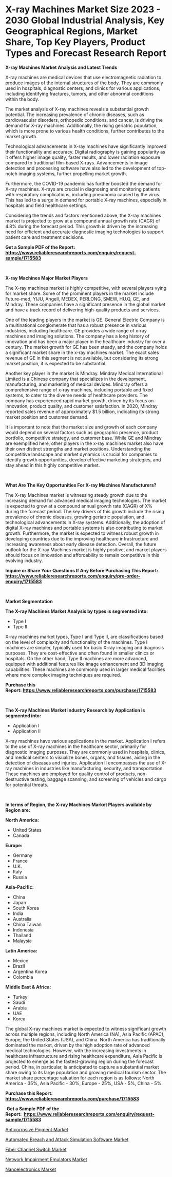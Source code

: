 <p><h1>X-ray Machines Market Size 2023 - 2030 Global Industrial Analysis, Key Geographical Regions, Market Share, Top Key Players, Product Types and Forecast Research Report</h1></p><p><strong>X-ray Machines Market Analysis and Latest Trends</strong></p>
<p><p>X-ray machines are medical devices that use electromagnetic radiation to produce images of the internal structures of the body. They are commonly used in hospitals, diagnostic centers, and clinics for various applications, including identifying fractures, tumors, and other abnormal conditions within the body.</p><p>The market analysis of X-ray machines reveals a substantial growth potential. The increasing prevalence of chronic diseases, such as cardiovascular disorders, orthopedic conditions, and cancer, is driving the demand for X-ray machines. Additionally, the rising geriatric population, which is more prone to various health conditions, further contributes to the market growth.</p><p>Technological advancements in X-ray machines have significantly improved their functionality and accuracy. Digital radiography is gaining popularity as it offers higher image quality, faster results, and lower radiation exposure compared to traditional film-based X-rays. Advancements in image detection and processing software have also led to the development of top-notch imaging systems, further propelling market growth.</p><p>Furthermore, the COVID-19 pandemic has further boosted the demand for X-ray machines. X-rays are crucial in diagnosing and monitoring patients with respiratory complications, including pneumonia caused by the virus. This has led to a surge in demand for portable X-ray machines, especially in hospitals and field healthcare settings.</p><p>Considering the trends and factors mentioned above, the X-ray machines market is projected to grow at a compound annual growth rate (CAGR) of 4.8% during the forecast period. This growth is driven by the increasing need for efficient and accurate diagnostic imaging technologies to support patient care and treatment decisions.</p></p>
<p><strong>Get a Sample PDF of the Report:&nbsp; <a href="https://www.reliableresearchreports.com/enquiry/request-sample/1715583">https://www.reliableresearchreports.com/enquiry/request-sample/1715583</a></strong></p>
<p>&nbsp;</p>
<p><strong>X-ray Machines Major Market Players</strong></p>
<p><p>The X-ray machines market is highly competitive, with several players vying for market share. Some of the prominent players in the market include Future-med, YIJU, Angell, MEDEX, PERLONG, SMEW, HU.Q, GE, and Mindray. These companies have a significant presence in the global market and have a track record of delivering high-quality products and services.</p><p>One of the leading players in the market is GE. General Electric Company is a multinational conglomerate that has a robust presence in various industries, including healthcare. GE provides a wide range of x-ray machines and imaging solutions. The company has a long history of innovation and has been a major player in the healthcare industry for over a century. The market growth for GE has been steady, and the company holds a significant market share in the x-ray machines market. The exact sales revenue of GE in this segment is not available, but considering its strong market position, it is expected to be substantial.</p><p>Another key player in the market is Mindray. Mindray Medical International Limited is a Chinese company that specializes in the development, manufacturing, and marketing of medical devices. Mindray offers a comprehensive range of x-ray machines, including portable and fixed systems, to cater to the diverse needs of healthcare providers. The company has experienced rapid market growth, driven by its focus on innovation, product quality, and customer satisfaction. In 2020, Mindray reported sales revenue of approximately $1.5 billion, indicating its strong market position and customer demand.</p><p>It is important to note that the market size and growth of each company would depend on several factors such as geographic presence, product portfolio, competitive strategy, and customer base. While GE and Mindray are exemplified here, other players in the x-ray machines market also have their own distinct strengths and market positions. Understanding the competitive landscape and market dynamics is crucial for companies to identify growth opportunities, develop effective marketing strategies, and stay ahead in this highly competitive market.</p></p>
<p>&nbsp;</p>
<p><strong>What Are The Key Opportunities For X-ray Machines Manufacturers?</strong></p>
<p><p>The X-ray Machines market is witnessing steady growth due to the increasing demand for advanced medical imaging technologies. The market is expected to grow at a compound annual growth rate (CAGR) of X% during the forecast period. The key drivers of this growth include the rising prevalence of chronic diseases, growing geriatric population, and technological advancements in X-ray systems. Additionally, the adoption of digital X-ray machines and portable systems is also contributing to market growth. Furthermore, the market is expected to witness robust growth in developing countries due to the improving healthcare infrastructure and increasing awareness about early disease detection. Overall, the future outlook for the X-ray Machines market is highly positive, and market players should focus on innovation and affordability to remain competitive in this evolving industry.</p></p>
<p><strong>Inquire or Share Your Questions If Any Before Purchasing This Report: <a href="https://www.reliableresearchreports.com/enquiry/pre-order-enquiry/1715583">https://www.reliableresearchreports.com/enquiry/pre-order-enquiry/1715583</a></strong></p>
<p>&nbsp;</p>
<p><strong>Market Segmentation</strong></p>
<p><strong>The X-ray Machines Market Analysis by types is segmented into:</strong></p>
<p><ul><li>Type I</li><li>Type II</li></ul></p>
<p><p>X-ray machines market types, Type I and Type II, are classifications based on the level of complexity and functionality of the machines. Type I machines are simpler, typically used for basic X-ray imaging and diagnosis purposes. They are cost-effective and often found in smaller clinics or hospitals. On the other hand, Type II machines are more advanced, equipped with additional features like image enhancement and 3D imaging capabilities. These machines are commonly used in larger medical facilities where more complex imaging techniques are required.</p></p>
<p><strong>Purchase this Report:&nbsp;<a href="https://www.reliableresearchreports.com/purchase/1715583">https://www.reliableresearchreports.com/purchase/1715583</a></strong></p>
<p>&nbsp;</p>
<p><strong>The X-ray Machines Market Industry Research by Application is segmented into:</strong></p>
<p><ul><li>Application I</li><li>Application II</li></ul></p>
<p><p>X-ray machines have various applications in the market. Application I refers to the use of X-ray machines in the healthcare sector, primarily for diagnostic imaging purposes. They are commonly used in hospitals, clinics, and medical centers to visualize bones, organs, and tissues, aiding in the detection of diseases and injuries. Application II encompasses the use of X-ray machines in industries like manufacturing, security, and transportation. These machines are employed for quality control of products, non-destructive testing, baggage scanning, and screening of vehicles and cargo for potential threats.</p></p>
<p>&nbsp;</p>
<p><strong>In terms of Region, the X-ray Machines Market Players available by Region are:</strong></p>
<p>
    <p> <strong> North America: </strong>
        <ul>
            <li>United States</li>
            <li>Canada</li>
        </ul>
        </p> 
    <p> <strong> Europe: </strong>
        <ul>
            <li>Germany</li>
            <li>France</li>
            <li>U.K.</li>
            <li>Italy</li>
            <li>Russia</li>
        </ul>
        </p> 
    <p> <strong> Asia-Pacific: </strong>
        <ul>
            <li>China</li>
            <li>Japan</li>
            <li>South Korea</li>
            <li>India</li>
            <li>Australia</li>
            <li>China Taiwan</li>
            <li>Indonesia</li>
            <li>Thailand</li>
            <li>Malaysia</li>
        </ul>
        </p> 
    <p> <strong> Latin America: </strong>
        <ul>
            <li>Mexico</li>
            <li>Brazil</li>
            <li>Argentina Korea</li>
            <li>Colombia</li>
        </ul>
        </p> 
    <p> <strong> Middle East & Africa: </strong>
        <ul>
            <li>Turkey</li>
            <li>Saudi</li>
            <li>Arabia</li>
            <li>UAE</li>
            <li>Korea</li>
        </ul>
    </p>
    </p>
<p><p>The global X-ray machines market is expected to witness significant growth across multiple regions, including North America (NA), Asia Pacific (APAC), Europe, the United States (USA), and China. North America has traditionally dominated the market, driven by the high adoption rate of advanced medical technologies. However, with the increasing investments in healthcare infrastructure and rising healthcare expenditure, Asia Pacific is projected to emerge as the fastest-growing region during the forecast period. China, in particular, is anticipated to capture a substantial market share owing to its large population and growing medical tourism sector. The market share percentage valuation for each region is as follows: North America - 35%, Asia Pacific - 30%, Europe - 25%, USA - 5%, China - 5%.</p></p>
<p><strong>Purchase this Report: <a href="https://www.reliableresearchreports.com/purchase/1715583">https://www.reliableresearchreports.com/purchase/1715583</a></strong></p>
<p>&nbsp;<strong>Get a Sample PDF of the Report:&nbsp;&nbsp;<a href="https://www.reliableresearchreports.com/enquiry/request-sample/1715583">https://www.reliableresearchreports.com/enquiry/request-sample/1715583</a></strong></p>
<p><strong></strong></p>
<p><p><a href="https://www.linkedin.com/pulse/decoding-anticorrosive-pigment-market-deep-dive-latest-q2rlc/">Anticorrosive Pigment Market</a></p><p><a href="https://medium.com/@kyliebodei/analyzing-automated-breach-and-attack-simulation-software-market-global-industry-perspective-and-f002a42fcecb">Automated Breach and Attack Simulation Software Market</a></p><p><a href="https://github.com/Chiragrp22/Market-Research-Report-List-1/blob/main/fiber-channel-switch-market.md">Fiber Channel Switch Market</a></p><p><a href="https://medium.com/@candaceking17/network-impairment-emulators-market-size-and-market-trends-complete-industry-overview-2023-to-f2a0656007e2">Network Impairment Emulators Market</a></p><p><a href="https://github.com/Chiragrp23/Market-Research-Report-List-1/blob/main/nanoelectronics-market.md">Nanoelectronics Market</a></p></p>